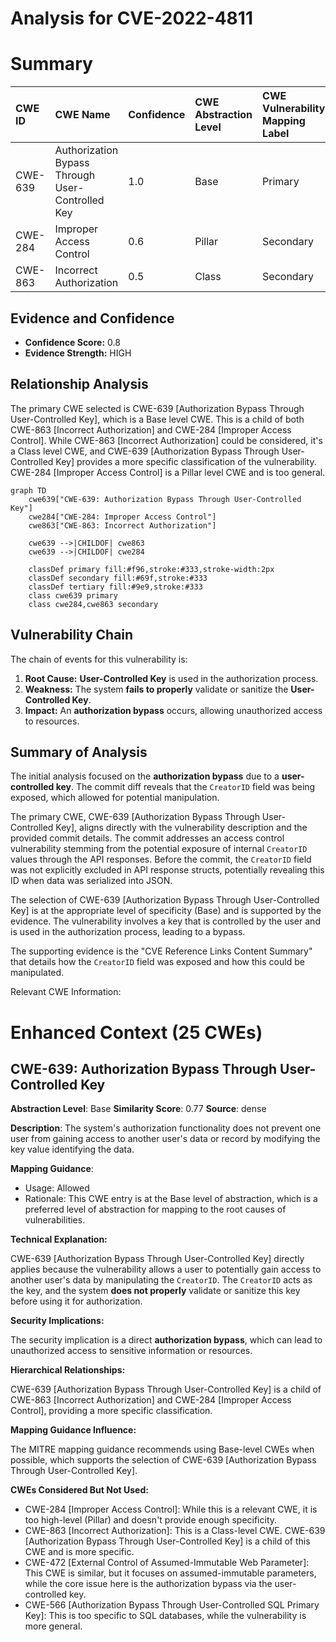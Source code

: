 # Analysis for CVE-2022-4811

# Summary
| CWE ID    | CWE Name                                                                    | Confidence | CWE Abstraction Level | CWE Vulnerability Mapping Label | CWE-Vulnerability Mapping Notes |
| :-------- | :-------------------------------------------------------------------------- | :--------- | :-------------------- | :------------------------------ | :------------------------------ |
| CWE-639   | Authorization Bypass Through User-Controlled Key                            | 1.0        | Base                  | Primary                         | Allowed                         |
| CWE-284   | Improper Access Control                                                     | 0.6        | Pillar                | Secondary                       | Discouraged                     |
| CWE-863   | Incorrect Authorization                                                     | 0.5        | Class                 | Secondary                       | Allowed-with-Review             |

## Evidence and Confidence

*   **Confidence Score:** 0.8
*   **Evidence Strength:** HIGH

## Relationship Analysis
The primary CWE selected is CWE-639 [Authorization Bypass Through User-Controlled Key], which is a Base level CWE. This is a child of both CWE-863 [Incorrect Authorization] and CWE-284 [Improper Access Control]. While CWE-863 [Incorrect Authorization] could be considered, it's a Class level CWE, and CWE-639 [Authorization Bypass Through User-Controlled Key] provides a more specific classification of the vulnerability. CWE-284 [Improper Access Control] is a Pillar level CWE and is too general.

```mermaid
graph TD
    cwe639["CWE-639: Authorization Bypass Through User-Controlled Key"]
    cwe284["CWE-284: Improper Access Control"]
    cwe863["CWE-863: Incorrect Authorization"]
    
    cwe639 -->|CHILDOF| cwe863
    cwe639 -->|CHILDOF| cwe284
    
    classDef primary fill:#f96,stroke:#333,stroke-width:2px
    classDef secondary fill:#69f,stroke:#333
    classDef tertiary fill:#9e9,stroke:#333
    class cwe639 primary
    class cwe284,cwe863 secondary
```

## Vulnerability Chain
The chain of events for this vulnerability is:
1.  **Root Cause:** **User-Controlled Key** is used in the authorization process.
2.  **Weakness:** The system **fails to properly** validate or sanitize the **User-Controlled Key**.
3.  **Impact:** An **authorization bypass** occurs, allowing unauthorized access to resources.

## Summary of Analysis
The initial analysis focused on the **authorization bypass** due to a **user-controlled key**. The commit diff reveals that the `CreatorID` field was being exposed, which allowed for potential manipulation.

The primary CWE, CWE-639 [Authorization Bypass Through User-Controlled Key], aligns directly with the vulnerability description and the provided commit details. The commit addresses an access control vulnerability stemming from the potential exposure of internal `CreatorID` values through the API responses. Before the commit, the `CreatorID` field was not explicitly excluded in API response structs, potentially revealing this ID when data was serialized into JSON.

The selection of CWE-639 [Authorization Bypass Through User-Controlled Key] is at the appropriate level of specificity (Base) and is supported by the evidence. The vulnerability involves a key that is controlled by the user and is used in the authorization process, leading to a bypass.

The supporting evidence is the "CVE Reference Links Content Summary" that details how the `CreatorID` field was exposed and how this could be manipulated.

Relevant CWE Information:

# Enhanced Context (25 CWEs)

## CWE-639: Authorization Bypass Through User-Controlled Key
**Abstraction Level**: Base
**Similarity Score**: 0.77
**Source**: dense

**Description**:
The system's authorization functionality does not prevent one user from gaining access to another user's data or record by modifying the key value identifying the data.

**Mapping Guidance**:
- Usage: Allowed
- Rationale: This CWE entry is at the Base level of abstraction, which is a preferred level of abstraction for mapping to the root causes of vulnerabilities.

**Technical Explanation:**

CWE-639 [Authorization Bypass Through User-Controlled Key] directly applies because the vulnerability allows a user to potentially gain access to another user's data by manipulating the `CreatorID`. The `CreatorID` acts as the key, and the system **does not properly** validate or sanitize this key before using it for authorization.

**Security Implications:**

The security implication is a direct **authorization bypass**, which can lead to unauthorized access to sensitive information or resources.

**Hierarchical Relationships:**

CWE-639 [Authorization Bypass Through User-Controlled Key] is a child of CWE-863 [Incorrect Authorization] and CWE-284 [Improper Access Control], providing a more specific classification.

**Mapping Guidance Influence:**

The MITRE mapping guidance recommends using Base-level CWEs when possible, which supports the selection of CWE-639 [Authorization Bypass Through User-Controlled Key].

**CWEs Considered But Not Used:**

*   CWE-284 [Improper Access Control]: While this is a relevant CWE, it is too high-level (Pillar) and doesn't provide enough specificity.
*   CWE-863 [Incorrect Authorization]: This is a Class-level CWE. CWE-639 [Authorization Bypass Through User-Controlled Key] is a child of this CWE and is more specific.
*   CWE-472 [External Control of Assumed-Immutable Web Parameter]: This CWE is similar, but it focuses on assumed-immutable parameters, while the core issue here is the authorization bypass via the user-controlled key.
*   CWE-566 [Authorization Bypass Through User-Controlled SQL Primary Key]: This is too specific to SQL databases, while the vulnerability is more general.